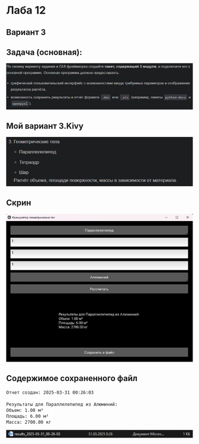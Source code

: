 # Лаба 12
## Вариант 3
## Задача (основная):

![](screen/task.png)

## Мой вариант 3.Kivy

![](screen/1.png)

## Скрин

![](screen/2.png)

## Содержимое сохраненного файл

```
Отчет создан: 2025-03-31 00:26:03

Результаты для Параллелепипед из Алюминий:
Объем: 1.00 м³
Площадь: 6.00 м²
Масса: 2700.00 кг
```

![](screen/3.png)